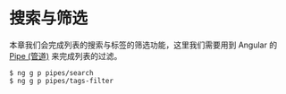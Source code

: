 # 搜索与筛选

本章我们会完成列表的搜索与标签的筛选功能，这里我们需要用到 Angular 的 [Pipe
(管道)](https://angular.cn/guide/pipes) 来完成列表的过滤。


```base
$ ng g p pipes/search
$ ng g p pipes/tags-filter
```